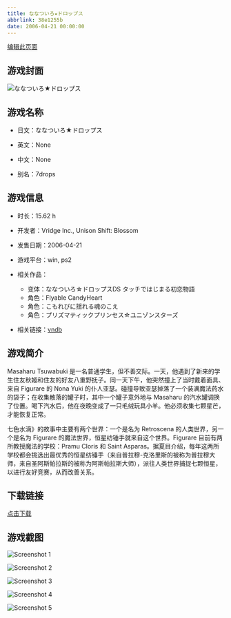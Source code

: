 ```yaml
---
title: ななついろ★ドロップス
abbrlink: 38e1255b
date: 2006-04-21 00:00:00
---
```

[编辑此页面](https://github.com/ACG-3/ADV3-source/blob/main/source/_posts/games/%E3%81%AA%E3%81%AA%E3%81%A4%E3%81%84%E3%82%8D%E2%98%85%E3%83%89%E3%83%AD%E3%83%83%E3%83%97%E3%82%B9.md)

## 游戏封面

![ななついろ★ドロップス](https%3A//pan.timero.xyz/onedrive/img_lib_001/%E3%81%AA%E3%81%AA%E3%81%A4%E3%81%84%E3%82%8D%E2%98%85%E3%83%89%E3%83%AD%E3%83%83%E3%83%97%E3%82%B9_cover.avif)


## 游戏名称

- 日文：ななついろ★ドロップス
- 英文：None
- 中文：None

- 别名：7drops


## 游戏信息

- 时长：15.62 h
- 开发者：Vridge Inc., Unison Shift: Blossom
- 发售日期：2006-04-21
- 游戏平台：win, ps2
- 相关作品：
   - 变体：ななついろ☆ドロップスDS タッチではじまる初恋物語
   - 角色：Flyable CandyHeart
   - 角色：こもれびに揺れる魂のこえ
   - 角色：プリズマティックプリンセス☆ユニゾンスターズ

- 相关链接：[vndb](https://vndb.org/v193)


## 游戏简介

Masaharu Tsuwabuki 是一名普通学生，但不善交际。一天，他遇到了新来的学生住友秋姬和住友的好友八重野抚子。同一天下午，他突然撞上了当时戴着面具、来自 Figurare 的 Nona Yuki 的仆人亚瑟。碰撞导致亚瑟掉落了一个装满魔法药水的袋子；在收集散落的罐子时，其中一个罐子意外地与 Masaharu 的汽水罐调换了位置。喝下汽水后，他在夜晚变成了一只毛绒玩具小羊。他必须收集七颗星芒，才能恢复正常。

七色水滴》的故事中主要有两个世界：一个是名为 Retroscena 的人类世界，另一个是名为 Figurare 的魔法世界，恒星纺锤手就来自这个世界。Figurare 目前有两所教授魔法的学校：Pramu Cloris 和 Saint Asparas。据夏目介绍，每年这两所学校都会挑选出最优秀的恒星纺锤手（来自普拉穆-克洛里斯的被称为普拉穆大师，来自圣阿斯帕拉斯的被称为阿斯帕拉斯大师），派往人类世界捕捉七颗恒星，以进行友好竞赛，从而改善关系。




## 下载链接

[点击下载](https://pan.timero.xyz/onedrive/adv_lib_001/%E3%81%AA%E3%81%AA%E3%81%A4%E3%81%84%E3%82%8D%E2%98%85%E3%83%89%E3%83%AD%E3%83%83%E3%83%97%E3%82%B9)


## 游戏截图


![Screenshot 1](https%3A//pan.timero.xyz/onedrive/img_lib_001/%E3%81%AA%E3%81%AA%E3%81%A4%E3%81%84%E3%82%8D%E2%98%85%E3%83%89%E3%83%AD%E3%83%83%E3%83%97%E3%82%B9_Screenshot_1.avif)

![Screenshot 2](https%3A//pan.timero.xyz/onedrive/img_lib_001/%E3%81%AA%E3%81%AA%E3%81%A4%E3%81%84%E3%82%8D%E2%98%85%E3%83%89%E3%83%AD%E3%83%83%E3%83%97%E3%82%B9_Screenshot_2.avif)

![Screenshot 3](https%3A//pan.timero.xyz/onedrive/img_lib_001/%E3%81%AA%E3%81%AA%E3%81%A4%E3%81%84%E3%82%8D%E2%98%85%E3%83%89%E3%83%AD%E3%83%83%E3%83%97%E3%82%B9_Screenshot_3.avif)

![Screenshot 4](https%3A//pan.timero.xyz/onedrive/img_lib_001/%E3%81%AA%E3%81%AA%E3%81%A4%E3%81%84%E3%82%8D%E2%98%85%E3%83%89%E3%83%AD%E3%83%83%E3%83%97%E3%82%B9_Screenshot_4.avif)

![Screenshot 5](https%3A//pan.timero.xyz/onedrive/img_lib_001/%E3%81%AA%E3%81%AA%E3%81%A4%E3%81%84%E3%82%8D%E2%98%85%E3%83%89%E3%83%AD%E3%83%83%E3%83%97%E3%82%B9_Screenshot_5.avif)


